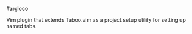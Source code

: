 #argloco


Vim plugin that extends Taboo.vim as a project setup utility for setting up
named tabs.

